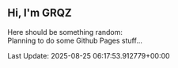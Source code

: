 ## Hi, I'm GRQZ
Here should be something random:  
Planning to do some Github Pages stuff...


Last Update: 2025-08-25 06:17:53.912779+00:00

